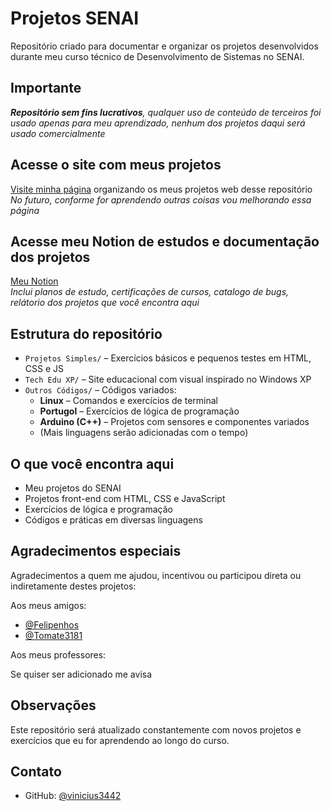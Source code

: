 # Projetos SENAI

Repositório criado para documentar e organizar os projetos desenvolvidos durante meu curso técnico de Desenvolvimento de Sistemas no SENAI.

## Importante

***Repositório sem fins lucrativos**, qualquer uso de conteúdo de terceiros foi usado apenas para meu aprendizado, nenhum dos projetos daqui será usado comercialmente*

## Acesse o site com meus projetos

[Visite minha página](https://vinicius3442.github.io/Projetos-SENAI/) organizando os meus projetos web desse repositório
*No futuro, conforme for aprendendo outras coisas vou melhorando essa página*

## Acesse meu Notion de estudos e documentação dos projetos

[Meu Notion](https://www.notion.so/Plano-de-estudos-1ce9053fa9bb806da427d118a429801c?pvs=4)  
*Inclui planos de estudo, certificações de cursos, catalogo de bugs, relátorio dos projetos que você encontra aqui*

## Estrutura do repositório

- `Projetos Simples/` – Exercícios básicos e pequenos testes em HTML, CSS e JS
- `Tech Edu XP/` – Site educacional com visual inspirado no Windows XP
- `Outros Códigos/` – Códigos variados:
  - **Linux** – Comandos e exercícios de terminal
  - **Portugol** – Exercícios de lógica de programação
  - **Arduino (C++)** – Projetos com sensores e componentes variados
  - (Mais linguagens serão adicionadas com o tempo)

## O que você encontra aqui
- Meu projetos do SENAI
- Projetos front-end com HTML, CSS e JavaScript
- Exercícios de lógica e programação
- Códigos e práticas em diversas linguagens

## Agradecimentos especiais

Agradecimentos a quem me ajudou, incentivou ou participou direta ou indiretamente destes projetos:

Aos meus amigos:

- [@Felipenhos](https://github.com/Felipenhoslol)
- [@Tomate3181](https://github.com/Tomate3181)

Aos meus professores:

Se quiser ser adicionado me avisa

## Observações

Este repositório será atualizado constantemente com novos projetos e exercícios que eu for aprendendo ao longo do curso.

## Contato
- GitHub: [@vinicius3442](https://github.com/vinicius3442)
